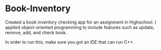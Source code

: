 # Book-Inventory
Created a book inventory checking app for an assignment in Highschool. I applied object-oriented programming to include features such as update, remove, add, and check book.

In order to run this, make sure you got an IDE that can run C++.
